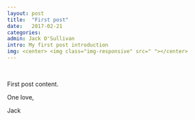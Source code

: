 ```yaml
---
layout: post
title:  "First post"
date:   2017-02-21
categories: 
admin: Jack O'Sullivan
intro: My first post introduction
img: <center> <img class="img-responsive" src=" "></center>
---
```


<br>

First post content.

One love,

Jack 
